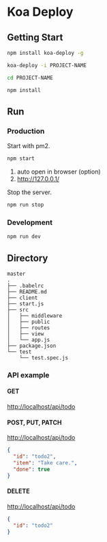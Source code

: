 # Koa Deploy

## Getting Start

```sh
npm install koa-deploy -g
```

```sh
koa-deploy -i PROJECT-NAME
```

```sh
cd PROJECT-NAME
```

```sh
npm install
```

## Run

### Production

Start with pm2.

```sh
npm start
```

1. auto open in browser (option)
2. http://127.0.0.1/

Stop the server.

```sh
npm run stop
```

### Development

```sh
npm run dev
```

## Directory

```
master
.
├── .babelrc
├── README.md
├── client
├── start.js
├── src
│   ├── middleware
│   ├── public
│   ├── routes
│   ├── view
│   └── app.js
├── package.json
└── test
    └── test.spec.js

```
  
### API example

#### GET

[http://localhost/api/todo](http://localhost/api/todo)

#### POST, PUT, PATCH

[http://localhost/api/todo](http://localhost/api/todo)

```json
{
  "id": "todo2",
  "item": "Take care.",
  "done": true
}
```

#### DELETE

[http://localhost/api/todo](http://localhost/api/todo)

```json
{
  "id": "todo2"
}
```
